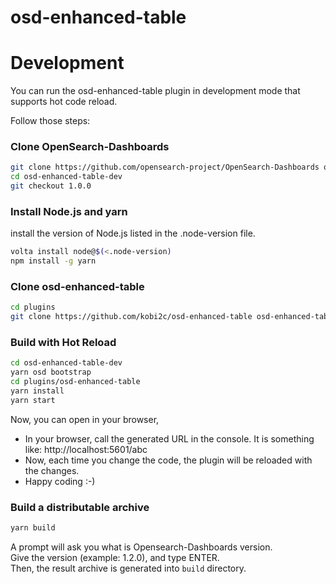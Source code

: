 # osd-enhanced-table


# Development

You can run the osd-enhanced-table plugin in development mode that supports hot code reload. 

Follow those steps:

### Clone OpenSearch-Dashboards
```bash
git clone https://github.com/opensearch-project/OpenSearch-Dashboards osd-enhanced-table-dev
cd osd-enhanced-table-dev
git checkout 1.0.0
```
### Install Node.js and yarn
install the version of Node.js listed in the .node-version file.
```bash
volta install node@$(<.node-version)
npm install -g yarn
```
### Clone osd-enhanced-table
```bash
cd plugins
git clone https://github.com/kobi2c/osd-enhanced-table osd-enhanced-table
```
### Build with Hot Reload 
```bash
cd osd-enhanced-table-dev
yarn osd bootstrap
cd plugins/osd-enhanced-table
yarn install
yarn start
```
Now, you can open in your browser,
 - In your browser, call the generated URL in the console. It is something like: http://localhost:5601/abc
 - Now, each time you change the code, the plugin will be reloaded with the changes.
 - Happy coding :-)
### Build a distributable archive
```bash
yarn build
```
A prompt will ask you what is Opensearch-Dashboards version.  
Give the version (example: 1.2.0), and type ENTER.  
Then, the result archive is generated into `build` directory.  